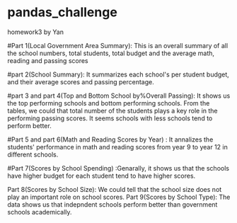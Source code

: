# pandas_challenge
homework3 by Yan 

#Part 1(Local Government Area Summary): This is an overall summary of all the school numbers, total students, total budget and the average math, reading and passing scores

#part 2(School Summary): It summarizes each school's per student budget, and their average scores and passing percentage.

#part 3 and part 4(Top and Bottom School by%Overall Passing): It shows us the top performing schools and bottom performing schools. From the tables, we could that total number of the students plays a  key role in the performing passing scores. It seems schools with less schools tend to perform better.

#Part 5 and part 6(Math and Reading Scores by Year) : It annalizes the students' performance in math and reading scores from year 9 to year 12 in different schools.

#Part 7(Scores by School Spending) :Genarally, it shows us that the schools have higher budget for each student tend to have higher scores. 

Part 8(Scores by School Size): We could tell that the school size does not play an important role on school scores.
Part 9(Scores by School Type): The data shows us that indepndent schools  perform better than government schools academically. 
